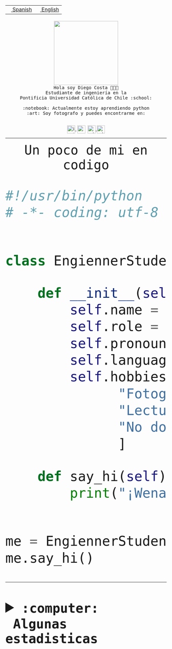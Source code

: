 <table border="0"  align="right">
 <tr><td><a href="README.md"><img src="https://upload.wikimedia.org/wikipedia/commons/thumb/8/89/Bandera_de_Espa%C3%B1a.svg/1200px-Bandera_de_Espa%C3%B1a.svg.png" height="10"> Spanish</a></td>
 <td><a href="README.en.md"><img src="https://upload.wikimedia.org/wikipedia/commons/a/a4/Flag_of_the_United_States.svg" height="10"> English</a></td></tr>
</table><br><br><br>


<p align="center">
  <img src="https://github.com/diegocostares/diegocostares/blob/main/Images/aaa2.gif?raw=true" height="200px">
  <br><samp>
    Hola soy Diego Costa 👨🏻‍💻<br>
    Estudiante de ingeniería en la <br>
    Pontificia Universidad Católica de Chile :school:<br>
  <br>
    :notebook: Actualmente estoy aprendiendo python <br>
    :art: Soy fotografo y puedes encontrarme en: <br>
  <br></samp>
  
</p>

<p align="center">
   <a href="https://instagram.com/diegocosta_no" target="blank">
    <img 
    align="center" src="https://cdn.jsdelivr.net/npm/simple-icons@3.0.1/icons/instagram.svg" alt="instagram" height="25px" width="25px" />
  </a>
  <a style="border: 3px solid; color: white;"href="https://t.me/diegocosta_no" target="blank">
  <img
  align="center" alt="Telegram" width="25px" src="https://icons-for-free.com/iconfiles/png/512/Telegram-1324888767380505522.png" />
</a>
<a href="https://api.whatsapp.com/send?phone=56971897835&text=Hola!" target="blank">
  <img
  align="center" alt="wtsp" width="25px" src="https://img.icons8.com/pastel-glyph/2x/whatsapp--v2.png" />
</a>
<a href="https://www.linkedin.com/in/diego-costa-786249213/" target="blank">
  <img
  align="center" alt="wtsp" width="25px" src="https://img.icons8.com/metro/452/linkedin.png" />
</a>

  </a>
</p>

---


<p align="center"><font size="25"><samp>Un poco de mi en codigo</samp></front></p>


```python
#!/usr/bin/python
# -*- coding: utf-8 -*-


class EngiennerStudent:

    def __init__(self):
        self.name = "Diego Costa"
        self.role = "Estudiante"
        self.pronouns = "he/him"
        self.language_spoken = ["es_CL", "en_US"]
        self.hobbies = [
              "Fotografia",
              "Lectura",
              "No dormir",
              ]

    def say_hi(self):
        print("¡Wena mundo!")


me = EngiennerStudent()
me.say_hi()
```
---
<details>
  <summary><b><samp>:computer: &nbsp;Algunas estadisticas</samp></b></summary>
  <br/></p>

<!--START_SECTION:waka-->
![Code Time](http://img.shields.io/badge/Code%20Time-733%20hrs%2039%20mins-blue)

**Soy nocturno 🦉** 

```text
🌞 Mañana     7 commits      ░░░░░░░░░░░░░░░░░░░░░░░░░   1.15% 
🌆 Día        194 commits    ████████░░░░░░░░░░░░░░░░░   31.91% 
🌃 Tarde      241 commits    ██████████░░░░░░░░░░░░░░░   39.64% 
🌙 Noche      166 commits    ██████░░░░░░░░░░░░░░░░░░░   27.3%

```
📅 **Soy más productivo los Miércoles** 

```text
Lunes        70 commits     ███░░░░░░░░░░░░░░░░░░░░░░   11.51% 
Martes       74 commits     ███░░░░░░░░░░░░░░░░░░░░░░   12.17% 
Miércoles    134 commits    █████░░░░░░░░░░░░░░░░░░░░   22.04% 
Jueves       74 commits     ███░░░░░░░░░░░░░░░░░░░░░░   12.17% 
Viernes      59 commits     ██░░░░░░░░░░░░░░░░░░░░░░░   9.7% 
Sábado       91 commits     ███░░░░░░░░░░░░░░░░░░░░░░   14.97% 
Domingo      106 commits    ████░░░░░░░░░░░░░░░░░░░░░   17.43%

```


📊 **Esta semana me dediqué a** 

```text
🐱‍💻 Proyectos: 
TempLex                  11 hrs 35 mins      ██████████████████░░░░░░░   73.04% 
TemPlatex                2 hrs 5 mins        ███░░░░░░░░░░░░░░░░░░░░░░   13.18% 
latex-templates          1 hr 35 mins        ██░░░░░░░░░░░░░░░░░░░░░░░   10.08% 
login_MP                 26 mins             ░░░░░░░░░░░░░░░░░░░░░░░░░   2.74% 
myfirstdoc               4 mins              ░░░░░░░░░░░░░░░░░░░░░░░░░   0.44%

```


 Last Updated on 17/11/2022 22:24:21 UTC
<!--END_SECTION:waka-->
  
  

<p align="center"> <img src="https://github-readme-stats.vercel.app/api?username=diegocostares&show_icons=true&theme=ayu-mirage" alt="abhisheknaiidu" /></p>
 
</details>
